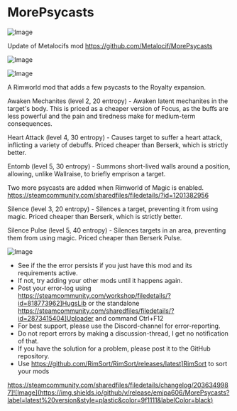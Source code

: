 # MorePsycasts

![Image](https://i.imgur.com/buuPQel.png)

Update of Metalocifs mod
https://github.com/Metalocif/MorePsycasts

![Image](https://i.imgur.com/pufA0kM.png)

	
![Image](https://i.imgur.com/Z4GOv8H.png)

A Rimworld mod that adds a few psycasts to the Royalty expansion.

Awaken Mechanites (level 2, 20 entropy) - Awaken latent mechanites in the target's body. This is priced as a cheaper version of Focus, as the buffs are less powerful and the pain and tiredness make for medium-term consequences.

Heart Attack (level 4, 30 entropy) - Causes target to suffer a heart attack, inflicting a variety of debuffs. Priced cheaper than Berserk, which is strictly better.

Entomb (level 5, 30 entropy) - Summons short-lived walls around a position, allowing, unlike Wallraise, to briefly emprison a target.

Two more psycasts are added when Rimworld of Magic is enabled.
https://steamcommunity.com/sharedfiles/filedetails/?id=1201382956

Silence (level 3, 20 entropy) - Silences a target, preventing it from using magic. Priced cheaper than Berserk, which is strictly better.

Silence Pulse (level 5, 40 entropy) - Silences targets in an area, preventing them from using magic. Priced cheaper than Berserk Pulse.

![Image](https://i.imgur.com/PwoNOj4.png)



-  See if the the error persists if you just have this mod and its requirements active.
-  If not, try adding your other mods until it happens again.
-  Post your error-log using https://steamcommunity.com/workshop/filedetails/?id=818773962]HugsLib or the standalone https://steamcommunity.com/sharedfiles/filedetails/?id=2873415404]Uploader and command Ctrl+F12
-  For best support, please use the Discord-channel for error-reporting.
-  Do not report errors by making a discussion-thread, I get no notification of that.
-  If you have the solution for a problem, please post it to the GitHub repository.
-  Use https://github.com/RimSort/RimSort/releases/latest]RimSort to sort your mods



https://steamcommunity.com/sharedfiles/filedetails/changelog/2036349987]![Image](https://img.shields.io/github/v/release/emipa606/MorePsycasts?label=latest%20version&style=plastic&color=9f1111&labelColor=black)

